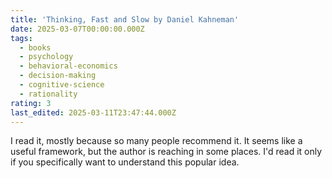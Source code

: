 ```yaml
---
title: 'Thinking, Fast and Slow by Daniel Kahneman'
date: 2025-03-07T00:00:00.000Z
tags:
  - books
  - psychology
  - behavioral-economics
  - decision-making
  - cognitive-science
  - rationality
rating: 3
last_edited: 2025-03-11T23:47:44.000Z
---
```

I read it, mostly because so many people recommend it. It seems like a useful framework, but the author is reaching in some places. I'd read it only if you specifically want to understand this popular idea.
